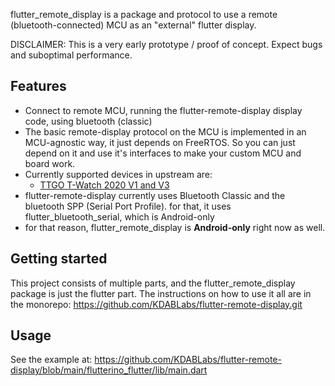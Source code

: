 flutter_remote_display is a package and protocol to use a remote (bluetooth-connected) MCU as an "external" flutter display.

DISCLAIMER: This is a very early prototype / proof of concept. Expect bugs and suboptimal performance.

## Features

- Connect to remote MCU, running the flutter-remote-display display code, using bluetooth (classic)
- The basic remote-display protocol on the MCU is implemented in an MCU-agnostic way, it just depends on FreeRTOS.
  So you can just depend on it and use it's interfaces to make your custom MCU and board work.
- Currently supported devices in upstream are:
  - [TTGO T-Watch 2020 V1 and V3](https://www.lilygo.cc/products/t-watch-2020-v3)
- flutter-remote-display currently uses Bluetooth Classic and the bluetooth SPP (Serial Port Profile).
  for that, it uses flutter_bluetooth_serial, which is Android-only
- for that reason, flutter_remote_display is **Android-only** right now as well.

## Getting started

This project consists of multiple parts, and the flutter_remote_display package is just the flutter part. The instructions on how to use it all are in the monorepo: https://github.com/KDABLabs/flutter-remote-display.git

## Usage

See the example at: https://github.com/KDABLabs/flutter-remote-display/blob/main/flutterino_flutter/lib/main.dart

